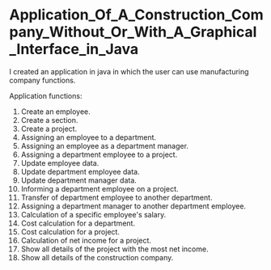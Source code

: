 # Application_Of_A_Construction_Company_Without_Or_With_A_Graphical_Interface_in_Java


I created an application in java in which the user can use manufacturing company functions.

Application functions:

1. Create an employee.
2. Create a section.
3. Create a project.
4. Assigning an employee to a department.
5. Assigning an employee as a department manager.
6. Assigning a department employee to a project.
7. Update employee data.
8. Update department employee data.
9. Update department manager data.
10. Informing a department employee on a project.
11. Transfer of department employee to another department.
12. Assigning a department manager to another department employee.
13. Calculation of a specific employee's salary.
14. Cost calculation for a department.
15. Cost calculation for a project.
16. Calculation of net income for a project.
17. Show all details of the project with the most net income.
18. Show all details of the construction company.
